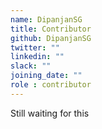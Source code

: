 ```yaml
---
name: DipanjanSG
title: Contributor
github: DipanjanSG
twitter: ""
linkedin: ""
slack: ""
joining_date: ""
role : contributor
---
```


Still waiting for this
